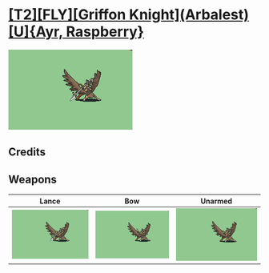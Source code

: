 # [\[T2\]\[FLY\]\[Griffon Knight\]\(Arbalest\)\[U\]{Ayr, Raspberry}](../%5BT2%5D%5BFLY%5D%5BGriffon%20Knight%5D(Arbalest)%5BU%5D%7BAyr,%20Raspberry%7D)

<img src="./2.%20Lance%20%7BRaspberry%7D/Lance_000.png" alt="[T2][FLY][Griffon Knight](Arbalest)[U]{Ayr, Raspberry} standing" />

## Credits



## Weapons


|Lance |Bow |Unarmed |
|  :---: | :---: | :---: |
| <img alt="Lance animation" src="./2.%20Lance%20%7BRaspberry%7D/Lance.gif" /> | <img alt="Bow animation" src="./5.%20Bow/Bow.gif" /> | <img alt="Unarmed animation" src="./8.%20Unarmed%20%7BRaspberry%7D/Unarmed.gif" /> |
